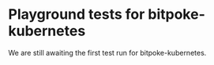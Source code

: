 # Playground tests for bitpoke-kubernetes
We are still awaiting the first test run for bitpoke-kubernetes.
